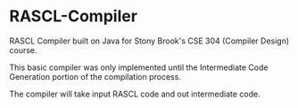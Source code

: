 # RASCL-Compiler

RASCL Compiler built on Java for Stony Brook's CSE 304 (Compiler Design) course.

This basic compiler was only implemented until the Intermediate Code Generation portion of the compilation process.

The compiler will take input RASCL code and out intermediate code.
